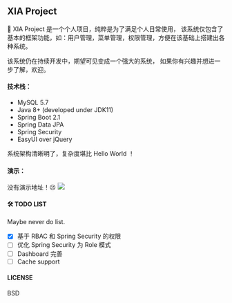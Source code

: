 ## XIA Project

🥝 XIA Project 是一个个人项目，纯粹是为了满足个人日常使用，
该系统仅包含了基本的框架功能，如：用户管理，菜单管理，权限管理，方便在该基础上搭建出各种系统。

该系统仍在持续开发中，期望可见变成一个强大的系统，
如果你有兴趣并想进一步了解，欢迎。

#### 技术栈：

- MySQL 5.7
- Java 8+ (developed under JDK11)
- Spring Boot 2.1
- Spring Data JPA
- Spring Security
- EasyUI over jQuery

系统架构清晰明了，复杂度堪比 Hello World ！

#### 演示：

没有演示地址！☹
![](https://raw.githubusercontent.com/loutai/xia/master/src/main/resources/static/img/demo1.png)

#### 🛠 TODO LIST

Maybe never do list.

- [x] 基于 RBAC 和 Spring Security 的权限
- [ ] 优化 Spring Security 为 Role 模式
- [ ] Dashboard 完善
- [ ] Cache support

#### LICENSE

BSD
